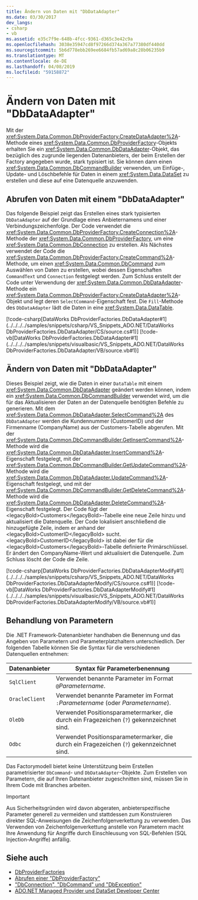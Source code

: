 ```yaml
---
title: Ändern von Daten mit "DbDataAdapter"
ms.date: 03/30/2017
dev_langs:
- csharp
- vb
ms.assetid: e35c7f9e-648b-4fcc-9361-d365c3e42c9a
ms.openlocfilehash: 3038e35947cd8f97266d374a367a77380df440dd
ms.sourcegitcommit: 5b6d778ebb269ee6684fb57ad69a8c28b06235b9
ms.translationtype: MT
ms.contentlocale: de-DE
ms.lasthandoff: 04/08/2019
ms.locfileid: "59158872"
---
```

# <a name="modifying-data-with-a-dbdataadapter"></a>Ändern von Daten mit "DbDataAdapter"
Mit der <xref:System.Data.Common.DbProviderFactory.CreateDataAdapter%2A>-Methode eines <xref:System.Data.Common.DbProviderFactory>-Objekts erhalten Sie ein <xref:System.Data.Common.DbDataAdapter>-Objekt, das bezüglich des zugrunde liegenden Datenanbieters, der beim Erstellen der Factory angegeben wurde, stark typisiert ist. Sie können dann einen <xref:System.Data.Common.DbCommandBuilder> verwenden, um Einfüge-, Update- und Löschbefehle für Daten in einem <xref:System.Data.DataSet> zu erstellen und diese auf eine Datenquelle anzuwenden.  
  
## <a name="retrieving-data-with-a-dbdataadapter"></a>Abrufen von Daten mit einem "DbDataAdapter"  
 Das folgende Beispiel zeigt das Erstellen eines stark typisierten `DbDataAdapter` auf der Grundlage eines Anbieternamens und einer Verbindungszeichenfolge. Der Code verwendet die <xref:System.Data.Common.DbProviderFactory.CreateConnection%2A>-Methode der <xref:System.Data.Common.DbProviderFactory>, um eine <xref:System.Data.Common.DbConnection> zu erstellen. Als Nächstes verwendet der Code die <xref:System.Data.Common.DbProviderFactory.CreateCommand%2A>-Methode, um einen <xref:System.Data.Common.DbCommand> zum Auswählen von Daten zu erstellen, wobei dessen Eigenschaften `CommandText` und `Connection` festgelegt werden. Zum Schluss erstellt der Code unter Verwendung der <xref:System.Data.Common.DbDataAdapter>-Methode ein <xref:System.Data.Common.DbProviderFactory.CreateDataAdapter%2A>-Objekt und legt deren `SelectCommand`-Eigenschaft fest. Die `Fill`-Methode des `DbDataAdapter` lädt die Daten in eine <xref:System.Data.DataTable>.  
  
 [!code-csharp[DataWorks DbProviderFactories.DbDataAdapter#1](../../../../samples/snippets/csharp/VS_Snippets_ADO.NET/DataWorks DbProviderFactories.DbDataAdapter/CS/source.cs#1)]
 [!code-vb[DataWorks DbProviderFactories.DbDataAdapter#1](../../../../samples/snippets/visualbasic/VS_Snippets_ADO.NET/DataWorks DbProviderFactories.DbDataAdapter/VB/source.vb#1)]  
  
## <a name="modifying-data-with-a-dbdataadapter"></a>Ändern von Daten mit "DbDataAdapter"  
 Dieses Beispiel zeigt, wie die Daten in einer `DataTable` mit einem <xref:System.Data.Common.DbDataAdapter> geändert werden können, indem ein <xref:System.Data.Common.DbCommandBuilder> verwendet wird, um die für das Aktualisieren der Daten an der Datenquelle benötigten Befehle zu generieren. Mit dem <xref:System.Data.Common.DbDataAdapter.SelectCommand%2A> des `DbDataAdapter` werden die Kundennummer (CustomerID) und der Firmenname (CompanyName) aus der Customers-Tabelle abgerufen. Mit der <xref:System.Data.Common.DbCommandBuilder.GetInsertCommand%2A>-Methode wird die <xref:System.Data.Common.DbDataAdapter.InsertCommand%2A>-Eigenschaft festgelegt, mit der <xref:System.Data.Common.DbCommandBuilder.GetUpdateCommand%2A>-Methode wird die <xref:System.Data.Common.DbDataAdapter.UpdateCommand%2A>-Eigenschaft festgelegt, und mit der <xref:System.Data.Common.DbCommandBuilder.GetDeleteCommand%2A>-Methode wird die <xref:System.Data.Common.DbDataAdapter.DeleteCommand%2A>-Eigenschaft festgelegt. Der Code fügt der &lt;legacyBold&gt;Customers&lt;/legacyBold&gt;-Tabelle eine neue Zeile hinzu und aktualisiert die Datenquelle. Der Code lokalisiert anschließend die hinzugefügte Zeile, indem er anhand der &lt;legacyBold&gt;CustomerID&lt;/legacyBold&gt; sucht. &lt;legacyBold&gt;CustomerID&lt;/legacyBold&gt; ist dabei der für die &lt;legacyBold&gt;Customers&lt;/legacyBold&gt;-Tabelle definierte Primärschlüssel. Er ändert den CompanyName-Wert und aktualisiert die Datenquelle. Zum Schluss löscht der Code die Zeile.  
  
 [!code-csharp[DataWorks DbProviderFactories.DbDataAdapterModify#1](../../../../samples/snippets/csharp/VS_Snippets_ADO.NET/DataWorks DbProviderFactories.DbDataAdapterModify/CS/source.cs#1)]
 [!code-vb[DataWorks DbProviderFactories.DbDataAdapterModify#1](../../../../samples/snippets/visualbasic/VS_Snippets_ADO.NET/DataWorks DbProviderFactories.DbDataAdapterModify/VB/source.vb#1)]  
  
## <a name="handling-parameters"></a>Behandlung von Parametern  
 Die .NET Framework-Datenanbieter handhaben die Benennung und das Angeben von Parametern und Parameterplatzhaltern unterschiedlich. Der folgenden Tabelle können Sie die Syntax für die verschiedenen Datenquellen entnehmen:  
  
|Datenanbieter|Syntax für Parameterbenennung|  
|-------------------|-----------------------------|  
|`SqlClient`|Verwendet benannte Parameter im Format `@`*Parametername*.|  
|`OracleClient`|Verwendet benannte Parameter im Format `:`*Parametername* (oder *Parametername*).|  
|`OleDb`|Verwendet Positionsparametermarker, die durch ein Fragezeichen (`?`) gekennzeichnet sind.|  
|`Odbc`|Verwendet Positionsparametermarker, die durch ein Fragezeichen (`?`) gekennzeichnet sind.|  
  
 Das Factorymodell bietet keine Unterstützung beim Erstellen parametrisierter `DbCommand`- und `DbDataAdapter`-Objekte. Zum Erstellen von Parametern, die auf Ihren Datenanbieter zugeschnitten sind, müssen Sie in Ihrem Code mit Branches arbeiten.  
  
> [!IMPORTANT]
>  Aus Sicherheitsgründen wird davon abgeraten, anbieterspezifische Parameter generell zu vermeiden und stattdessen zum Konstruieren direkter SQL-Anweisungen die Zeichenfolgenverkettung zu verwenden. Das Verwenden von Zeichenfolgenverkettung anstelle von Parametern macht Ihre Anwendung für Angriffe durch Einschleusung von SQL-Befehlen (SQL Injection-Angriffe) anfällig.  
  
## <a name="see-also"></a>Siehe auch

- [DbProviderFactories](../../../../docs/framework/data/adonet/dbproviderfactories.md)
- [Abrufen einer "DbProviderFactory"](../../../../docs/framework/data/adonet/obtaining-a-dbproviderfactory.md)
- ["DbConnection", "DbCommand" und "DbException"](../../../../docs/framework/data/adonet/dbconnection-dbcommand-and-dbexception.md)
- [ADO.NET Managed Provider und DataSet Developer Center](https://go.microsoft.com/fwlink/?LinkId=217917)
